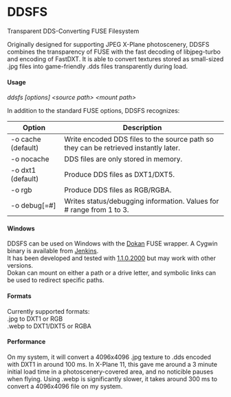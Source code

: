 # DDSFS
Transparent DDS-Converting FUSE Filesystem

Originally designed for supporting JPEG X-Plane photoscenery, DDSFS combines the transparency of FUSE with the 
fast decoding of libjpeg-turbo and encoding of FastDXT. It is able to convert textures stored as
small-sized .jpg files into game-friendly .dds files transparently during load.

#### Usage
*ddsfs [options] &lt;source path&gt; &lt;mount path&gt;*  

In addition to the standard FUSE options, DDSFS recognizes:  

| Option             | Description |
| ------------------ | ----------- |
| -o cache (default) | Write encoded DDS files to the source path so they can be retrieved instantly later.
| -o nocache         | DDS files are only stored in memory.
| -o dxt1 (default)  | Produce DDS files as DXT1/DXT5.
| -o rgb             | Produce DDS files as RGB/RGBA.
| -o debug[=#]       | Writes status/debugging information. Values for # range from 1 to 3.

#### Windows
DDSFS can be used on Windows with the [Dokan](http://dokan-dev.github.io/) FUSE wrapper. A Cygwin binary is available from [Jenkins](http://jenkins.maeyanie.com/job/ddsfs/).  
It has been developed and tested with [1.1.0.2000](https://github.com/dokan-dev/dokany/releases/tag/v1.1.0.2000) but may work with other versions.  
Dokan can mount on either a path or a drive letter, and symbolic links can be used to redirect specific paths.

#### Formats
Currently supported formats:  
.jpg to DXT1 or RGB  
.webp to DXT1/DXT5 or RGBA

#### Performance
On my system, it will convert a 4096x4096 .jpg texture to .dds encoded with DXT1 in around 100 ms. 
In X-Plane 11, this gave me around a 3 minute initial load time in a photoscenery-covered area, and no noticible pauses
when flying.
Using .webp is significantly slower, it takes around 300 ms to convert a 4096x4096 file on my system.
